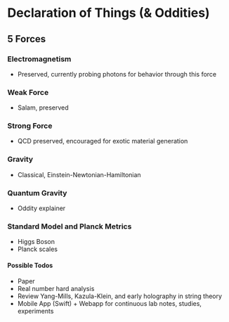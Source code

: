 # Declaration of Things (& Oddities)

## 5 Forces

### Electromagnetism
* Preserved, currently probing photons for behavior through this force

### Weak Force
* Salam, preserved

### Strong Force
* QCD preserved, encouraged for exotic material generation

### Gravity
* Classical, Einstein-Newtonian-Hamiltonian

### Quantum Gravity
* Oddity explainer

### Standard Model and Planck Metrics
* Higgs Boson
* Planck scales


#### Possible Todos
* Paper
* Real number hard analysis
* Review Yang-Mills, Kazula-Klein, and early holography in string theory
* Mobile App (Swift) + Webapp for continuous lab notes, studies, experiments

